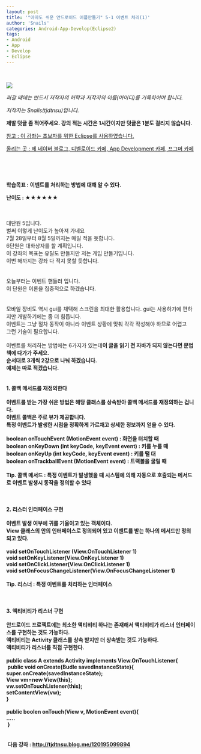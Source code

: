 ```yaml
---
layout: post
title: '"아마도 쉬운 안드로이드 어플만들기" 5-1 이벤트 처리(1)'
author: 'Snails'
categories: Android-App-Develop(Eclipse2)
tags:
- Android
- App
- Develop
- Eclipse
---
```



<script> location.href='https://cafe.naver.com/develoid/288121' ; </script>

<p>&nbsp;</p><div><p><span></span></p></div><div><p><img src="https://dthumb-phinf.pstatic.net/?src=%22http%3A%2F%2Fpostfiles3.naver.net%2F20130523_178%2Ftjdtnsu_1369283538974akCh1_JPEG%2Fand.jpg%3Ftype%3Dw2%22&amp;type=cafe_wa740"></p><p><i>퍼갈 때에는 반드시 저작자의 허락과 저작자의 이름(아이디)를 기록하어야 합니다.</i></p><p><i>저작자는 Snails(tjdtnsu)입니다.</i></p><p><span><strong><span>제발 덧글 좀 적어주세요. 강의 적는 시간은 1시간이지만 덧글은 1분도 걸리지 않습니다.</span></strong></span></p><p><u>참고 : 이 강좌는 초보자를 위한 Eclipse를 사용하였습니다.</u></p><p><u>올리는 곳 : 제 네이버 블로그, 디벨로이드 카페, App Development 카페, 프그머 카페</u></p><p>&nbsp;</p><p><u>﻿</u></p><p><b><span>학습목표 :&nbsp;이벤트를 처리하는 방법에 대해 알 수 있다.</span></b></p><p><span><span><strong>난이도 : ★★★★★★</strong>&nbsp;</span></span> </p><div>&nbsp;</div><div>&nbsp;</div><div>대단원 5입니다.</div><div>벌써 이렇게 난이도가 높아져 가네요</div><div>7월 28일부터 8월 5일까지는 매일 적을 듯합니다.</div><div><div>6단원은 대화상자를 할 계획입니다.</div><div>이 강좌의 목표는 유틸도 만들지만 저는 게임 만들기입니다.</div><div>이번 해까지는 강좌 다 적지 못할 듯합니다.</div></div><div>&nbsp;</div><div>&nbsp;</div><div>오늘부터는 이벤트 핸들러 입니다.</div><div>이 단원은 이론을 집중적으로 하겠습니다.</div><div>&nbsp;</div><div>&nbsp;</div><div>모바일 장비도 역시 gui를 채택해 스크린을 최대한 활용합니다. gui는 사용하기에 편하지만 개발하기에는 좀 더 힘듭니다.</div><div>이벤트는 그냥 절차 동작이 아니라 이벤트 상황에 맞춰 각각 작성해야 하므로 어렵고</div><div>그런 기술이 필요합니다.</div><div>&nbsp;</div><div>이벤트를 처리하는 방법에는 6가지가 있는데<b>이 글을 읽기 전 자바가 되지 않는다면 문법책에 다가가 주세요.</div><div>순서대로 3개씩 2강으로 나눠 하겠습니다.</div><div>예제는 따로 적겠습니다.</div><div>&nbsp;</div><div>&nbsp;</div><div><strong>1. 콜백 메서드를 재정의한다</strong></div><div>&nbsp;</div><div>이벤트를 받는 가장 쉬운 방법은 해당 클래스를 상속받아 콜백 메서드를 재정의하는 겁니다.</div><div>이벤트 콜백은 주로 뷰가 제공합니다.</div><div>특정 이벤트가 발생한 시점을 정확하게 가르채고 상세한 정보까지 얻을 수 있다.</div><div>&nbsp;</div><div>boolean onTouchEvent (MotionEvent event) : 화면을 터치할 때</div><div>boolean onKeyDown (int keyCode,&nbsp;keyEvent event) : 키를 누를 때</div><div>boolean onKeyUp (int keyCode,&nbsp;keyEvent event) : 키를 땔 대</div><div>boolean onTrackballEvent (MotionEvent event) : 트랙볼을 굴릴 때</div><div>&nbsp;</div><div>Tip. 콜백 메서드 : 특정 이벤트가 발생했을 때 시스템에 의해 자동으로 호출되는 메서드로 이벤트 발생시 동작을 정의할 수 있다</div><div>&nbsp;</div><div>&nbsp;</div><div>&nbsp;</div><div><strong>2. 리스터 인터페이스 구현</strong></div><div>&nbsp;</div><div>이벤트 발생 여부에 귀를 기울이고 있는 객체이다.</div><div>View 클래스의 안의 인터페이스로 정의되어 있고 이벤트를 받는 하나의 메서드만 정의되고 있다.</div><div>&nbsp;</div><div>void setOnTouchListener (View.OnTouchListener 1)</div><div>void setOnKeyListener(View.OnKeyListener 1)</div><div>void setOnClickListener(View.OnClickListener 1)</div><div>void setOnFocusChangeListener(View.OnFocusChangeListener 1)</div><div>&nbsp;</div><div>Tip. 리스너 : 특정 이벤트를 처리하는 인터페이스</div><div>&nbsp;</div><div>&nbsp;</div><div>&nbsp;</div><div><strong>3. 액티비티가 리스너 구현</strong></div><div>&nbsp;</div><div>안드로이드 프로젝트에는 최소한 액티비티 하나는 존재해서 액티비티가 리스너 인터페이스를 구현하는 것도 가능하다.</div><div>액티비티는 Activity 클래스를 상속 받지만 더 상속받는 것도 가능하다.</div><div>액티비티가 리스너를 직접 구현한다.</div><div>&nbsp;</div><div>public class A extends Activity implements View.OnTouchListener{</div><div>&nbsp;public void onCreate(Budle savedInstanceState){</div><div>super.onCreate(savedInstanceState);</div><div><span>View vm=new View(this);</span></div><div><span>vw.setOnTouchListener(this);</span></div><div><span>setContentView(vw);</span></div><div>}</div><div>&nbsp;</div><div><span>public boolen onTouch(View v, MotionEvent event){</span></div><div><span>.....</span></div><div><span>&nbsp;</span><span>}</span></div><div>&nbsp;</div><div>&nbsp;</div><div>&nbsp;다음 강좌 : <a href="http://tjdtnsu.blog.me/120195099894">http://tjdtnsu.blog.me/120195099894</a></div><p></p><p>&nbsp;</p>
 </div>

